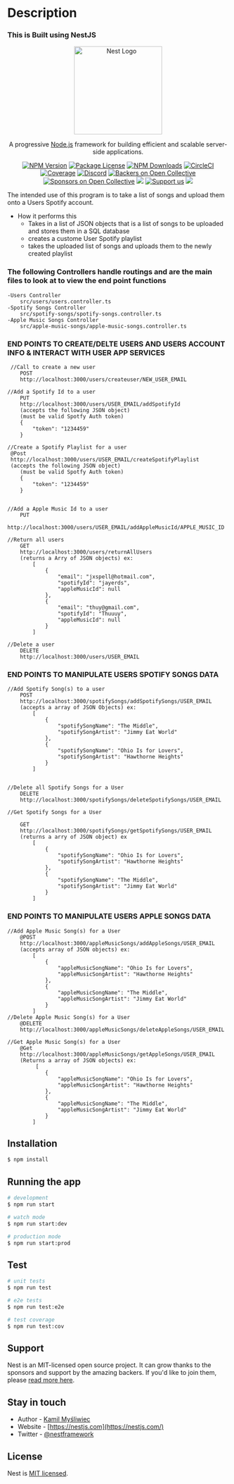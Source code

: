# Description

### This is Built using NestJS
<p align="center">
  <a href="http://nestjs.com/" target="blank"><img src="https://nestjs.com/img/logo-small.svg" width="200" alt="Nest Logo" /></a>
</p>

[circleci-image]: https://img.shields.io/circleci/build/github/nestjs/nest/master?token=abc123def456
[circleci-url]: https://circleci.com/gh/nestjs/nest

  <p align="center">A progressive <a href="http://nodejs.org" target="_blank">Node.js</a> framework for building efficient and scalable server-side applications.</p>
    <p align="center">
<a href="https://www.npmjs.com/~nestjscore" target="_blank"><img src="https://img.shields.io/npm/v/@nestjs/core.svg" alt="NPM Version" /></a>
<a href="https://www.npmjs.com/~nestjscore" target="_blank"><img src="https://img.shields.io/npm/l/@nestjs/core.svg" alt="Package License" /></a>
<a href="https://www.npmjs.com/~nestjscore" target="_blank"><img src="https://img.shields.io/npm/dm/@nestjs/common.svg" alt="NPM Downloads" /></a>
<a href="https://circleci.com/gh/nestjs/nest" target="_blank"><img src="https://img.shields.io/circleci/build/github/nestjs/nest/master" alt="CircleCI" /></a>
<a href="https://coveralls.io/github/nestjs/nest?branch=master" target="_blank"><img src="https://coveralls.io/repos/github/nestjs/nest/badge.svg?branch=master#9" alt="Coverage" /></a>
<a href="https://discord.gg/G7Qnnhy" target="_blank"><img src="https://img.shields.io/badge/discord-online-brightgreen.svg" alt="Discord"/></a>
<a href="https://opencollective.com/nest#backer" target="_blank"><img src="https://opencollective.com/nest/backers/badge.svg" alt="Backers on Open Collective" /></a>
<a href="https://opencollective.com/nest#sponsor" target="_blank"><img src="https://opencollective.com/nest/sponsors/badge.svg" alt="Sponsors on Open Collective" /></a>
  <a href="https://paypal.me/kamilmysliwiec" target="_blank"><img src="https://img.shields.io/badge/Donate-PayPal-ff3f59.svg"/></a>
    <a href="https://opencollective.com/nest#sponsor"  target="_blank"><img src="https://img.shields.io/badge/Support%20us-Open%20Collective-41B883.svg" alt="Support us"></a>
  <a href="https://twitter.com/nestframework" target="_blank"><img src="https://img.shields.io/twitter/follow/nestframework.svg?style=social&label=Follow"></a>
</p>
  <!--[![Backers on Open Collective](https://opencollective.com/nest/backers/badge.svg)](https://opencollective.com/nest#backer)
  [![Sponsors on Open Collective](https://opencollective.com/nest/sponsors/badge.svg)](https://opencollective.com/nest#sponsor)-->

The intended use of this program is to take a list of songs and upload them onto a Users Spotify account.
- How it performs this
  - Takes in a list of JSON objects that is a list of songs to be uploaded and stores them in a SQL database
  - creates a custome User Spotify playlist
  - takes the uploaded list of songs and uploads them to the newly created playlist

### The following Controllers handle routings and are the main files to look at to view the end point functions
    -Users Controller
        src/users/users.controller.ts
    -Spotify Songs Controller
        src/spotify-songs/spotify-songs.controller.ts
    -Apple Music Songs Controller
        src/apple-music-songs/apple-music-songs.controller.ts


### END POINTS TO CREATE/DELTE USERS AND USERS ACCOUNT INFO & INTERACT WITH USER APP SERVICES
     //Call to create a new user
        POST
        http://localhost:3000/users/createuser/NEW_USER_EMAIL

    //Add a Spotify Id to a user
        PUT
        http://localhost:3000/users/USER_EMAIL/addSpotifyId
        (accepts the following JSON object)
        (must be valid Spotfy Auth token)
        {
            "token": "1234459"
        }
        
    //Create a Spotify Playlist for a user
     @Post
     http://localhost:3000/users/USER_EMAIL/createSpotifyPlaylist
     (accepts the following JSON object)
        (must be valid Spotfy Auth token)
        {
            "token": "1234459"
        }


    //Add a Apple Music Id to a user 
        PUT
        http://localhost:3000/users/USER_EMAIL/addAppleMusicId/APPLE_MUSIC_ID

    //Return all users
        GET
        http://localhost:3000/users/returnAllUsers
        (returns a Arry of JSON objects) ex:
            [
                {
                    "email": "jxspell@hotmail.com",
                    "spotifyId": "jayerds",
                    "appleMusicId": null
                },
                {
                    "email": "thuy@gmail.com",
                    "spotifyId": "Thuuuy",
                    "appleMusicId": null
                }
            ]

    //Delete a user
        DELETE
        http://localhost:3000/users/USER_EMAIL

### END POINTS TO MANIPULATE USERS SPOTIFY SONGS DATA

    //Add Spotify Song(s) to a user
        POST
        http://localhost:3000/spotifySongs/addSpotifySongs/USER_EMAIL
        (accepts a array of JSON Objects) ex:
            [
                {
                    "spotifySongName": "The Middle",
                    "spotifySongArtist": "Jimmy Eat World"
                },
                {
                    "spotifySongName": "Ohio Is for Lovers",
                    "spotifySongArtist": "Hawthorne Heights"
                }
            ]

 
    //Delete all Spotify Songs for a User
        DELETE
        http://localhost:3000/spotifySongs/deleteSpotifySongs/USER_EMAIL

    //Get Spotify Songs for a User

        GET
        http://localhost:3000/spotifySongs/getSpotifySongs/USER_EMAIL
        (returns a arry of JSON object) ex
            [
                {
                    "spotifySongName": "Ohio Is for Lovers",
                    "spotifySongArtist": "Hawthorne Heights"
                },
                {
                    "spotifySongName": "The Middle",
                    "spotifySongArtist": "Jimmy Eat World"
                }
            ]


### END POINTS TO MANIPULATE USERS APPLE SONGS DATA
    //Add Apple Music Song(s) for a User
        @POST
        http://localhost:3000/appleMusicSongs/addAppleSongs/USER_EMAIL
        (accepts array of JSON objects) ex:
            [
                {
                    "appleMusicSongName": "Ohio Is for Lovers",
                    "appleMusicSongArtist": "Hawthorne Heights"
                },
                {
                    "appleMusicSongName": "The Middle",
                    "appleMusicSongArtist": "Jimmy Eat World"
                }
            ]
    //Delete Apple Music Song(s) for a User
        @DELETE
        http://localhost:3000/appleMusicSongs/deleteAppleSongs/USER_EMAIL

    //Get Apple Music Song(s) for a User
        @Get
        http://localhost:3000/appleMusicSongs/getAppleSongs/USER_EMAIL
        (Returns a array of JSON objects) ex:
             [
                {
                    "appleMusicSongName": "Ohio Is for Lovers",
                    "appleMusicSongArtist": "Hawthorne Heights"
                },
                {
                    "appleMusicSongName": "The Middle",
                    "appleMusicSongArtist": "Jimmy Eat World"
                }
            ]









## Installation

```bash
$ npm install
```

## Running the app

```bash
# development
$ npm run start

# watch mode
$ npm run start:dev

# production mode
$ npm run start:prod
```

## Test

```bash
# unit tests
$ npm run test

# e2e tests
$ npm run test:e2e

# test coverage
$ npm run test:cov
```

## Support

Nest is an MIT-licensed open source project. It can grow thanks to the sponsors and support by the amazing backers. If you'd like to join them, please [read more here](https://docs.nestjs.com/support).

## Stay in touch

- Author - [Kamil Myśliwiec](https://kamilmysliwiec.com)
- Website - [https://nestjs.com](https://nestjs.com/)
- Twitter - [@nestframework](https://twitter.com/nestframework)

## License

Nest is [MIT licensed](LICENSE).
